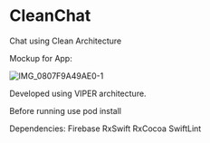 # CleanChat
Chat using Clean Architecture 

Mockup for App: 

![IMG_0807F9A49AE0-1](https://user-images.githubusercontent.com/28610164/222990825-bede8286-6186-4bbf-a7a5-3b087ced42be.jpeg)

Developed using VIPER architecture. 

Before running use pod install

Dependencies: 
  Firebase
  RxSwift
  RxCocoa
  SwiftLint
  
